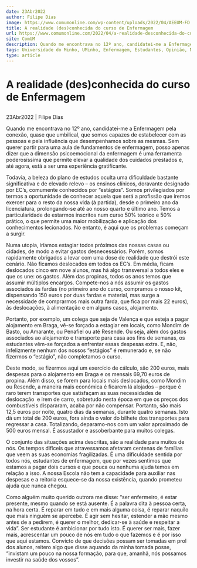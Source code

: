 ```yaml
---
date: 23Abr2022
author: Filipe Dias
image: https://www.comumonline.com/wp-content/uploads/2022/04/AEEUM-FD.jpg
title: A realidade (des)conhecida do curso de Enfermagem
url: https://www.comumonline.com/2022/04/a-realidade-desconhecida-do-curso-de-enfermagem/
site: ComUM
description: Quando me encontrava no 12º ano, candidatei-me a Enfermagem pela conexão que somos capazes de estabelecer com as pessoas e pela influência que desempenhamos.
tags: Universidade do Minho, UMinho, Enfermagem, Estudantes, Opinião, Núcleos, Curso, AEEUM
type: article
---
```



# A realidade (des)conhecida do curso de Enfermagem

## 

23Abr2022 | Filipe Dias

Quando me encontrava no 12º ano, candidatei-me a Enfermagem pela conexão, quase que umbilical, que somos capazes de estabelecer com as pessoas e pela influência que desempenhamos sobre as mesmas. Sem querer partir para uma aula de fundamentos de enfermagem, posso apenas dizer que a dimensão psicoemocional da enfermagem é uma ferramenta poderosíssima que permite elevar a qualidade dos cuidados prestados e, até agora, está a ser uma experiência gratificante.

Todavia, a beleza do plano de estudos oculta uma dificuldade bastante significativa e de elevado relevo – os ensinos clínicos, doravante designado por EC’s, comumente conhecidos por “estágios”. Somos privilegiados por termos a oportunidade de conhecer aquela que será a profissão que iremos exercer para o resto da nossa vida (à partida), desde o primeiro ano da licenciatura, prolongando-se até ao nosso quarto e último ano. Temos a particularidade de estarmos inscritos num curso 50% teórico e 50% prático, o que permite uma maior mobilização e aplicação dos conhecimentos lecionados. No entanto, é aqui que os problemas começam a surgir.

Numa utopia, iríamos estagiar todos próximos das nossas casas ou cidades, de modo a evitar gastos desnecessários. Porém, somos rapidamente obrigados a levar com uma dose de realidade que destrói este cenário. Não ficamos deslocados em todos os EC’s. Em média, ficam deslocados cinco em nove alunos, mas há algo transversal a todos eles e que os une: os gastos. Além das propinas, todos os anos temos que assumir múltiplos encargos. Compete-nos a nós assumir os gastos associados às fardas (no primeiro ano do curso, compramos o nosso kit, dispensando 150 euros por duas fardas e material, mas surge a necessidade de comprarmos mais outra farda, que fica por mais 22 euros), às deslocações, à alimentação e em alguns casos, alojamento.

Portanto, por exemplo, um colega que seja de Valença e que esteja a pagar alojamento em Braga, vê-se forçado a estagiar em locais, como Mondim de Basto, ou Amarante, ou Penafiel ou até Resende. Ou seja, além dos gastos associados ao alojamento e transporte para casa aos fins de semanas, os estudantes vêm-se forçados a enfrentar essas despesas extra. E, não, infelizmente nenhum dos nossos “estágios” é remunerado e, se não fizermos o “estágio”, não completamos o curso.

Deste modo, se fizermos aqui um exercício de cálculo, são 200 euros, mais despesas para o alojamento em Braga e os mensais 69,70 euros de propina. Além disso, se forem para locais mais deslocados, como Mondim ou Resende, a maneira mais económica é ficarem lá alojados – porque é raro terem transportes que satisfaçam as suas necessidades de deslocação  e irem de carro, sobretudo nesta época em que os preços dos combustíveis dispararam, acaba por não compensar. Portanto, são mais 12,5 euros por noite, quatro dias da semanas, durante quatro semanas. Isto dá um total de 200 euros, fora ainda o valor do bilhete dos transportes para regressar a casa. Totalizando, deparamo-nos com um valor aproximado de 500 euros mensal. É assustador e assoberbante para muitos colegas.

O conjunto das situações acima descritas, são a realidade para muitos de nós. Os tempos difíceis que atravessamos afetaram centenas de famílias que veem as suas economias fragilizadas. É uma dificuldade sentida por todos nós, estudantes de enfermagem, que por vezes sentimos que estamos a pagar dois cursos e que pouca ou nenhuma ajuda temos em relação a isso. A nossa Escola não tem a capacidade para auxiliar nas despesas e a reitoria esquece-se da nossa existência, quando prometeu ajuda que nunca chegou.

Como alguém muito querido outrora me disse: “ser enfermeiro, é estar presente, mesmo quando se está ausente. É a palavra dita à pessoa certa, na hora certa. É reparar em tudo e em mais alguma coisa, é reparar naquilo que mais ninguém se apercebe. É agir sem hesitar, estender a mão mesmo antes de a pedirem, é querer o melhor, dedicar-se à saúde e respeitar a vida”. Ser estudante é ambicionar por tudo isto. É querer ser mais, fazer mais, acrescentar um pouco de nós em tudo o que fazemos e é por isso que aqui estamos. Convicto de que decisões possam ser tomadas em prol dos alunos, reitero algo que disse aquando da minha tomada posse, “invistam um pouco na nossa formação, para que, amanhã, nós possamos investir na saúde dos vossos”.

